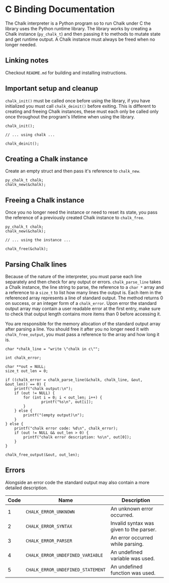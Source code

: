 # C Binding Documentation

The Chalk interpreter is a Python program so to run Chalk under C the library uses the Python runtime library. The library works by creating a Chalk instance (`py_chalk_t`) and then passing it to methods to mutate state and get runtime output. A Chalk instance must always be freed when no longer needed.

## Linking notes

Checkout `README.md` for building and installing instructions.

## Important setup and cleanup

`chalk_init()` must be called once before using the library, if you have initialized you must call `chalk_deinit()` before exiting. This is different to creating and freeing Chalk instances, these must each only be called only once throughout the program's lifetime when using the library.

```
chalk_init();

// ... using chalk ...

chalk_deinit();
```

## Creating a Chalk instance

Create an empty struct and then pass it's reference to `chalk_new`.

```
py_chalk_t chalk;
chalk_new(&chalk);
```

## Freeing a Chalk instance

Once you no longer need the instance or need to reset its state, you pass the reference of a previously created Chalk instance to `chalk_free`.

```
py_chalk_t chalk;
chalk_new(&chalk);

// ... using the instance ...

chalk_free(&chalk);
```

## Parsing Chalk lines

Because of the nature of the interpreter, you must parse each line separately and then check for any output or errors. `chalk_parse_line` takes a Chalk instance, the line string to parse, the reference to a `char *` array and a reference to a `size_t` to list how many lines the output is. Each item in the referenced array represents a line of standard output. The method returns 0 on success, or an integer form of a `chalk_error`. Upon error the standard output array may contain a user readable error at the first entry, make sure to check that output length contains more items than 0 before accessing it.

You are responsible for the memory allocation of the standard output array after parsing a line. You should free it after you no longer need it with `chalk_free_output`, you must pass a reference to the array and how long it is.

```
char *chalk_line = "write \"chalk in c\"";

int chalk_error;

char **out = NULL;
size_t out_len = 0;

if ((chalk_error = chalk_parse_line(&chalk, chalk_line, &out, &out_len)) == 0) {
	printf("chalk output:\n");
	if (out != NULL) {
		for (int i = 0; i < out_len; i++) {
				printf("%s\n", out[i]);
		}
	} else {
		printf("(empty output)\n");
	}
} else {
	printf("chalk error code: %d\n", chalk_error);	
	if (out != NULL && out_len > 0) {
	    printf("chalk error description: %s\n", out[0]);
	}
}

chalk_free_output(&out, out_len);
```

## Errors

Alongside an error code the standard output may also contain a more detailed description.

|Code|Name|Description|
|-|-|-|
|1|`CHALK_ERROR_UNKNOWN`|An unknown error occurred.|
|2|`CHALK_ERROR_SYNTAX`|Invalid syntax was given to the parser.|
|3|`CHALK_ERROR_PARSER`|An error occurred while parsing.|
|4|`CHALK_ERROR_UNDEFINED_VARIABLE`|An undefined variable was used.|
|5|`CHALK_ERROR_UNDEFINED_STATEMENT`|An undefined function was used.|